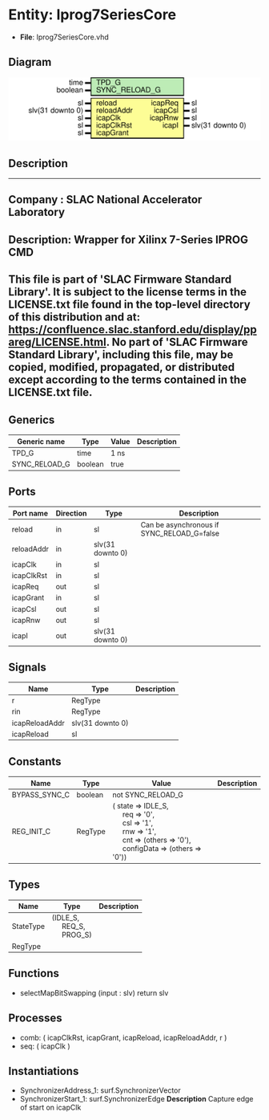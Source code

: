 # Entity: Iprog7SeriesCore

- **File**: Iprog7SeriesCore.vhd
## Diagram

![Diagram](Iprog7SeriesCore.svg "Diagram")
## Description

-----------------------------------------------------------------------------
 Company    : SLAC National Accelerator Laboratory
-----------------------------------------------------------------------------
 Description: Wrapper for Xilinx 7-Series IPROG CMD
-----------------------------------------------------------------------------
 This file is part of 'SLAC Firmware Standard Library'.
 It is subject to the license terms in the LICENSE.txt file found in the
 top-level directory of this distribution and at:
    https://confluence.slac.stanford.edu/display/ppareg/LICENSE.html.
 No part of 'SLAC Firmware Standard Library', including this file,
 may be copied, modified, propagated, or distributed except according to
 the terms contained in the LICENSE.txt file.
-----------------------------------------------------------------------------
## Generics

| Generic name  | Type    | Value | Description |
| ------------- | ------- | ----- | ----------- |
| TPD_G         | time    | 1 ns  |             |
| SYNC_RELOAD_G | boolean | true  |             |
## Ports

| Port name  | Direction | Type             | Description                                |
| ---------- | --------- | ---------------- | ------------------------------------------ |
| reload     | in        | sl               | Can be asynchronous if SYNC_RELOAD_G=false |
| reloadAddr | in        | slv(31 downto 0) |                                            |
| icapClk    | in        | sl               |                                            |
| icapClkRst | in        | sl               |                                            |
| icapReq    | out       | sl               |                                            |
| icapGrant  | in        | sl               |                                            |
| icapCsl    | out       | sl               |                                            |
| icapRnw    | out       | sl               |                                            |
| icapI      | out       | slv(31 downto 0) |                                            |
## Signals

| Name           | Type             | Description |
| -------------- | ---------------- | ----------- |
| r              | RegType          |             |
| rin            | RegType          |             |
| icapReloadAddr | slv(31 downto 0) |             |
| icapReload     | sl               |             |
## Constants

| Name          | Type    | Value                                                                                                                                                                                                                                                                                                                                                                   | Description |
| ------------- | ------- | ----------------------------------------------------------------------------------------------------------------------------------------------------------------------------------------------------------------------------------------------------------------------------------------------------------------------------------------------------------------------- | ----------- |
| BYPASS_SYNC_C | boolean |  not SYNC_RELOAD_G                                                                                                                                                                                                                                                                                                                                                      |             |
| REG_INIT_C    | RegType |  (       state      => IDLE_S,<br><span style="padding-left:20px">       req        => '0',<br><span style="padding-left:20px">       csl        => '1',<br><span style="padding-left:20px">       rnw        => '1',<br><span style="padding-left:20px">       cnt        => (others => '0'),<br><span style="padding-left:20px">       configData => (others => '0')) |             |
## Types

| Name      | Type                                                                                             | Description |
| --------- | ------------------------------------------------------------------------------------------------ | ----------- |
| StateType | (IDLE_S,<br><span style="padding-left:20px"> REQ_S,<br><span style="padding-left:20px"> PROG_S)  |             |
| RegType   |                                                                                                  |             |
## Functions
- selectMapBitSwapping <font id="function_arguments">(input : slv) </font> <font id="function_return">return slv </font>
## Processes
- comb: ( icapClkRst, icapGrant, icapReload, icapReloadAddr, r )
- seq: ( icapClk )
## Instantiations

- SynchronizerAddress_1: surf.SynchronizerVector
- SynchronizerStart_1: surf.SynchronizerEdge
**Description**
 Capture edge of start on icapClk

